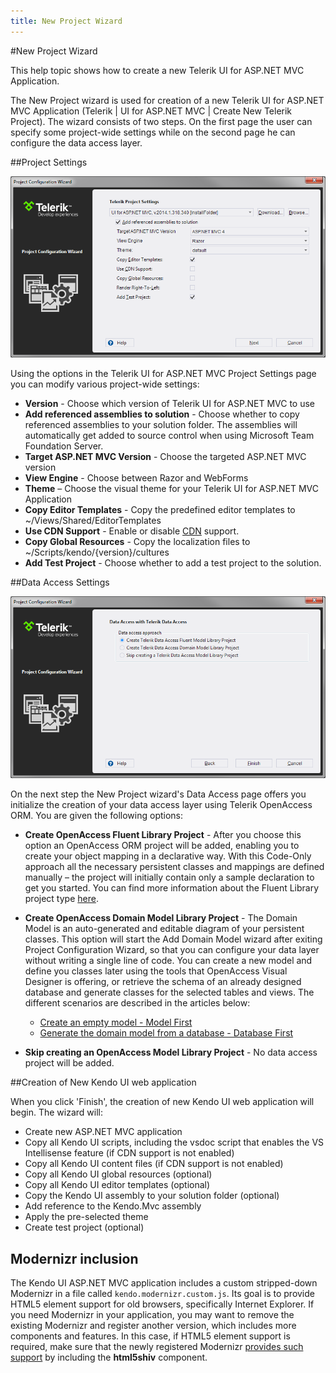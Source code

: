 ```yaml
---
title: New Project Wizard
---
```


#New Project Wizard

This help topic shows how to create a new Telerik UI for ASP.NET MVC Application.

The New Project wizard is used for creation of a new Telerik UI for ASP.NET MVC Application (Telerik | UI for ASP.NET MVC | Create New Telerik Project). The wizard consists of two steps. On the first page the user can specify some project-wide settings while on the second page he can configure the data access layer.

##Project Settings

![New Project Wizard](/getting-started/using-kendo-with/aspnet-mvc/vs-integration/images/new1.png)

Using the options in the Telerik UI for ASP.NET MVC Project Settings page you can modify various project-wide settings:

-   **Version** - Choose which version of Telerik UI for ASP.NET MVC to use
-   **Add referenced assemblies to solution** - Choose whether to copy referenced assemblies to your solution folder. The assemblies will automatically get added to source control when using Microsoft Team Foundation Server.
-   **Target ASP.NET MVC Version** - Choose the targeted ASP.NET MVC version
-   **View Engine** - Choose between Razor and WebForms
-   **Theme** – Choose the visual theme for your Telerik UI for ASP.NET MVC Application
-   **Copy Editor Templates** - Copy the predefined editor templates to ~/Views/Shared/EditorTemplates
-   **Use CDN Support** - Enable or disable [CDN](/getting-started/javascript-dependencies#cdn) support.
-   **Copy Global Resources** - Copy the localization files to ~/Scripts/kendo/{version}/cultures
-   **Add Test Project** - Choose whether to add a test project to the solution.

##Data Access Settings

![Data Access Settings](/getting-started/using-kendo-with/aspnet-mvc/vs-integration/images/data_access.png)

On the next step the New Project wizard's Data Access page offers you initialize the creation of your data access layer using Telerik OpenAccess ORM. You are given the following options:

- **Create OpenAccess Fluent Library Project** - After you choose this option an OpenAccess ORM project will be added, enabling you to create your object mapping in a declarative way. With this Code-Only approach all the necessary persistent classes and mappings are defined manually – the project will initially contain only a sample declaration to get you started. You can find more information about the Fluent Library project type [here](http://www.telerik.com/help/openaccess-orm/getting-started-fluent-mapping-overview.html).
- **Create OpenAccess Domain Model Library Project** - The Domain Model is an auto-generated and editable diagram of your persistent classes. This option will start the Add Domain Model wizard after exiting Project Configuration Wizard, so that you can configure your data layer without writing a single line of code. You can create a new model and define you classes later using the tools that OpenAccess Visual Designer is offering, or retrieve the schema of an already designed database and generate classes for the selected tables and views. The different scenarios are described in the articles below:
    - [Create an empty model - Model First](http://www.telerik.com/help/openaccess-orm/getting-started-root-getting-started-with-update-schema-tools.html)
    - [Generate the domain model from a database - Database First](http://www.telerik.com/help/openaccess-orm/getting-started-root-generating-model-mappings-taking-database-first-approach.html)

- **Skip creating an OpenAccess Model Library Project** - No data access project will be added.

##Creation of New Kendo UI web application

When you click 'Finish', the creation of new Kendo UI web application will begin. The wizard will:

- Create new ASP.NET MVC application
- Copy all Kendo UI scripts, including the vsdoc script that enables the VS Intellisense feature (if CDN support is not enabled)
- Copy all Kendo UI content files (if CDN support is not enabled)
- Copy all Kendo UI global resources (optional)
- Copy all Kendo UI editor templates (optional)
- Copy the Kendo UI assembly to your solution folder (optional)
- Add reference to the Kendo.Mvc assembly
- Apply the pre-selected theme
- Create test project (optional)

## Modernizr inclusion

The Kendo UI ASP.NET MVC application includes a custom stripped-down Modernizr in a file called `kendo.modernizr.custom.js`. Its goal is to provide HTML5 element support for old browsers, specifically Internet Explorer.
If you need Modernizr in your application, you may want to remove the existing Modernizr and register another version, which includes more components and features. In this case, if HTML5 element support is required,
make sure that the newly registered Modernizr [provides such support](http://modernizr.com/docs/#html5inie) by including the **html5shiv** component.